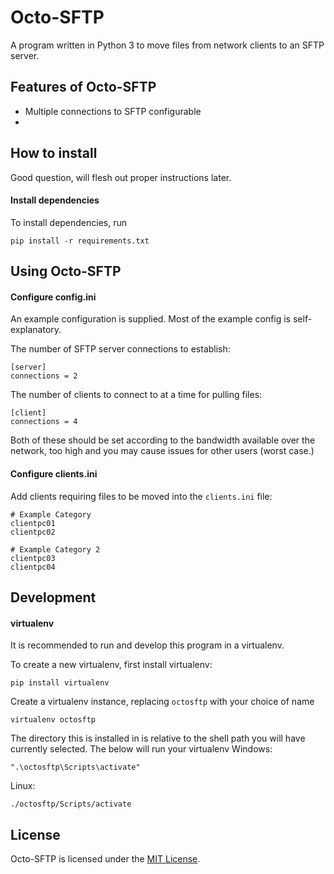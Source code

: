 Octo-SFTP
=========

A program written in Python 3 to move files from network clients to an SFTP
server.

Features of Octo-SFTP
---------------------

 - Multiple connections to SFTP configurable
 - 

How to install
--------------
Good question, will flesh out proper instructions later.

#### Install dependencies

To install dependencies, run

    pip install -r requirements.txt
    
Using Octo-SFTP
---------------

#### Configure config.ini

An example configuration is supplied.
Most of the example config is self-explanatory.

The number of SFTP server connections to establish:
    
    [server]
    connections = 2
    
The number of clients to connect to at a time for pulling files:

    [client]
    connections = 4
    
Both of these should be set according to the bandwidth available over the
network, too high and you may cause issues for other users (worst case.)


#### Configure clients.ini

Add clients requiring files to be moved into the `clients.ini` file:

    # Example Category
    clientpc01
    clientpc02
    
    # Example Category 2
    clientpc03
    clientpc04


Development
------------

#### virtualenv

It is recommended to run and develop this program in a virtualenv.

To create a new virtualenv, first install virtualenv:

    pip install virtualenv
    
Create a virtualenv instance, replacing `octosftp` with your choice of name

    virtualenv octosftp
    
The directory this is installed in is relative to the shell path you will have
currently selected. The below will run your virtualenv
Windows:

    ".\octosftp\Scripts\activate"
    
Linux:

    ./octosftp/Scripts/activate
    


License
-------

Octo-SFTP is licensed under the [MIT License](LICENSE).